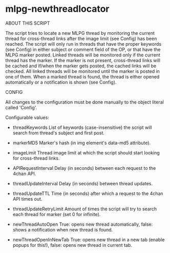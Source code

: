 mlpg-newthreadlocator
=====================

ABOUT THIS SCRIPT

The script tries to locate a new MLPG thread by monitoring the current thread for cross-thread links
after the image limit (see Config) has been reached. The script will only run in threads that have
the proper keywords (see Config) in either subject or comment field of the OP, or that have the
MLPG marker posted. Linked threads will be monitored only if the current thread has the marker. If
the marker is not present, cross-thread links will be cached and if/when the marker gets posted, the
cached links will be checked. All linked threads will be monitored until the marker is posted in one
of them. When a marked thread is found, the thread is either opened automatically or a notification
is shown (see Config).

CONFIG

All changes to the configuration must be done manually to the object literal called 'Config'.

Configurable values:

* threadKeywords
  List of keywords (case-insensitive) the script will search from thread's subject and first post.

* markerMD5
  Marker's hash (in img element's data-md5 attribute).

* imageLimit
  Thread image limit at which the script should start looking for cross-thread links.

* APIRequestInterval
  Delay (in seconds) between each request to the 4chan API.

* threadUpdateInterval
  Delay (in seconds) between thread updates.

* threadUpdateTTL
  Time (in seconds) after which a request to the 4chan API times out.

* threadUpdateRetryLimit
  Amount of times the script will try to search each thread for marker (set 0 for infinite).

* newThreadAutoOpen
  True: opens new thread automatically, false: shows a notification when new thread is found.

* newThreadOpenInNewTab
  True: opens new thread in a new tab (enable popups for this!), false: opens new thread in current tab.